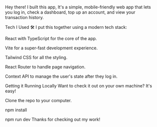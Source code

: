 
Hey there! 
I built this app, It's a simple, mobile-friendly web app that lets you log in, check a dashboard, top up an account, and view your transaction history.

Tech I Used 🛠️
I put this together using a modern tech stack:

React with TypeScript for the core of the app.

Vite for a super-fast development experience.

Tailwind CSS for all the styling.

React Router to handle page navigation.

Context API to manage the user's state after they log in.

Getting it Running Locally
Want to check it out on your own machine? It's easy!

Clone the repo to your computer.


npm install

npm run dev
Thanks for checking out my work!

